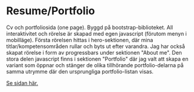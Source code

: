# Resume/Portfolio
Cv och portfoliosida (one page). Byggd på bootstrap-biblioteket. All interaktivitet och rörelse är skapad med egen javascript (förutom menyn i mobilläge). Första rörelsen hittas i hero-sektionen, där mina titlar/kompetensområden rullar och byts ut efter varandra. Jag har också skapat rörelse i form av progressbars under sektionen "About me". Den stora delen javascript finns i sektionen "Portfolio" där jag valt att skapa en variant som öppnar och stänger de olika tillhörande portfolio-delarna på samma utrymme där den ursprungliga portfolio-listan visas. 

[Se sidan här.](https://stonetwix.github.io/cv/)
